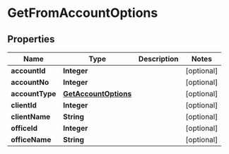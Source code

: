 

# GetFromAccountOptions


## Properties

| Name | Type | Description | Notes |
|------------ | ------------- | ------------- | -------------|
|**accountId** | **Integer** |  |  [optional] |
|**accountNo** | **Integer** |  |  [optional] |
|**accountType** | [**GetAccountOptions**](GetAccountOptions.md) |  |  [optional] |
|**clientId** | **Integer** |  |  [optional] |
|**clientName** | **String** |  |  [optional] |
|**officeId** | **Integer** |  |  [optional] |
|**officeName** | **String** |  |  [optional] |



